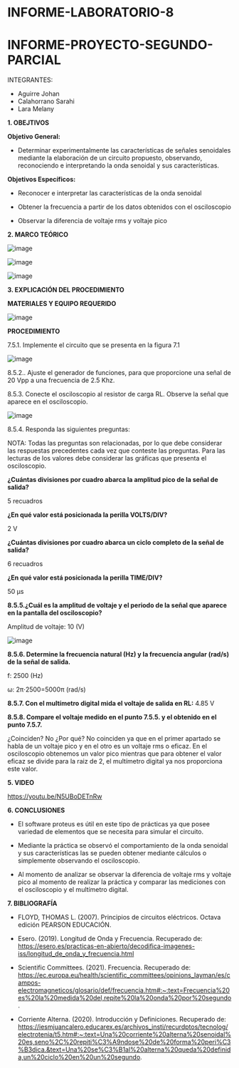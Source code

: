 # INFORME-LABORATORIO-8

# INFORME-PROYECTO-SEGUNDO-PARCIAL

INTEGRANTES:

* Aguirre Johan 
* Calahorrano Sarahi 
* Lara Melany


**1. OBEJTIVOS**

  **Objetivo General:**
  - Determinar experimentalmente las características de señales senoidales mediante la elaboración de un circuito propuesto, observando, reconociendo e interpretando la onda senoidal y sus características. 

  **Objetivos Específicos:**
- Reconocer e interpretar las características de la onda senoidal 

- Obtener la frecuencia a partir de los datos obtenidos con el osciloscopio 

- Observar la diferencia de voltaje rms y voltaje pico 


**2. MARCO TEÓRICO**

![image](https://user-images.githubusercontent.com/105020538/219543589-746afdf3-98a4-44bd-a003-bd35c14441e4.png)

![image](https://user-images.githubusercontent.com/105020538/219543612-0bbe2a19-154e-41fe-ae87-5d397b281ba0.png)

![image](https://user-images.githubusercontent.com/105020538/219543640-b30b84df-343a-4a5a-ab3e-fd2c81d3329b.png)


**3.	EXPLICACIÓN DEL PROCEDIMIENTO**

**MATERIALES Y EQUIPO REQUERIDO**

![image](https://user-images.githubusercontent.com/105020538/219542795-41999079-6b9b-4515-99a3-814d42b9dc35.png)

**PROCEDIMIENTO**  

7.5.1. Implemente el circuito que se presenta en la figura 7.1 

![image](https://user-images.githubusercontent.com/105020538/219542865-1786b5c6-a7cb-467a-8bf5-9ea6c2f667e7.png)

8.5.2.. Ajuste el generador de funciones, para que proporcione una señal de 20 Vpp a una frecuencia de 2.5 Khz. 

8.5.3. Conecte el osciloscopio al resistor de carga RL. Observe la señal que aparece en el osciloscopio. 

![image](https://user-images.githubusercontent.com/105020538/219542949-fdb507d4-e390-46bc-b3b8-da7b51cf2d52.png)

8.5.4. Responda las siguientes preguntas: 

NOTA: Todas las preguntas son relacionadas, por lo que debe considerar las respuestas precedentes cada vez que conteste las preguntas. 
Para las lecturas de los valores debe considerar las gráficas que presenta el osciloscopio. 

**¿Cuántas divisiones por cuadro abarca la amplitud pico de la señal de salida?** 

5 recuadros  

**¿En qué valor está posicionada la perilla VOLTS/DIV?**  

2 V 

**¿Cuántas divisiones por cuadro abarca un ciclo completo de la señal de salida?** 

6 recuadros 

**¿En qué valor está posicionada la perilla TIME/DIV?**  

50 µs 

**8.5.5.¿Cuál es la amplitud de voltaje y el periodo de la señal que aparece en la pantalla 
del osciloscopio?** 

Amplitud de voltaje: 10 (V) 

![image](https://user-images.githubusercontent.com/105020538/219543093-9871b7bd-8d93-4eb9-bae0-a0ed2f0884bb.png)

**8.5.6. Determine la frecuencia natural (Hz) y la frecuencia angular (rad/s) de la señal de salida.** 

f: 2500 (Hz)

ω: 2π⋅2500=5000π (rad/s) 

**8.5.7. Con el multímetro digital mida el voltaje de salida en RL:** 4.85 V


**8.5.8. Compare el voltaje medido en el punto 7.5.5. y el obtenido en el punto 7.5.7.**  

¿Coinciden?  No ¿Por qué? No coinciden ya que en el primer apartado se habla de un voltaje pico y en el otro es un voltaje rms o eficaz. En el osciloscopio obtenemos un valor pico mientras que para obtener el valor eficaz se divide para la raiz de 2, el multímetro digital ya nos proporciona este valor.  

 

**5. VIDEO**

https://youtu.be/N5UBoDETnRw

**6. CONCLUSIONES** 

- El software proteus es útil en este tipo de prácticas ya que posee variedad de elementos que se necesita para simular el circuito. 

- Mediante la práctica se observó el comportamiento de la onda senoidal y sus características las se pueden obtener mediante cálculos o simplemente observando el osciloscopio. 

- Al momento de analizar se observar la diferencia de voltaje rms y voltaje pico al momento de realizar la práctica y comparar las mediciones con el osciloscopio y el multímetro digital. 

**7. BIBLIOGRAFÍA**

- FLOYD, THOMAS L. (2007). Principios de circuitos eléctricos. Octava edición PEARSON EDUCACIÓN. 

- Esero. (2019). Longitud de Onda y Frecuencia. Recuperado de: https://esero.es/practicas-en-abierto/decodifica-imagenes-iss/longitud_de_onda_y_frecuencia.html  

- Scientific Committees. (2021). Frecuencia. Recuperado de: https://ec.europa.eu/health/scientific_committees/opinions_layman/es/campos-electromagneticos/glosario/def/frecuencia.htm#:~:text=Frecuencia%20es%20la%20medida%20del,repite%20la%20onda%20por%20segundo.  

- Corriente Alterna. (2020). Introducción y Definiciones. Recuperado de:  https://iesmjuancalero.educarex.es/archivos_insti/recurdptos/tecnolog/electrotenia/t5.htm#:~:text=Una%20corriente%20alterna%20senoidal%20es,seno%2C%20repiti%C3%A9ndose%20de%20forma%20peri%C3%B3dica.&text=Una%20se%C3%B1al%20alterna%20queda%20definida,un%20ciclo%20en%20un%20segundo.  

 
